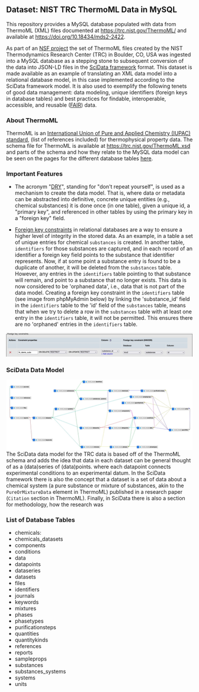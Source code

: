 ## Dataset: NIST TRC ThermoML Data in MySQL
This repository provides a MySQL database populated with data from ThermoML (XML) files 
documented at https://trc.nist.gov/ThermoML/ and available at https://doi.org/10.18434/mds2-2422.

As part of an [NSF project](https://www.nsf.gov/awardsearch/showAward?AWD_ID=1835643) the set 
of ThermoML files created by the NIST Thermodynamics Research Center (TRC) in Boulder, CO, USA 
was ingested into a MySQL database as a stepping stone to subsequent conversion of the data 
into JSON-LD files in the [SciData framework](https://stuchalk.github.io/scidata/) format. This 
dataset is made available as an example of translating an XML data model into a relational 
database model, in this case implemented according to the SciData framework model.  It is 
also used to exemplify the following tenets of good data management: data modeling, unique 
identifiers (foreign keys in database tables) and best practices for findable, interoperable, 
accessible, and reusable ([FAIR](https://www.go-fair.org/)) data.

### About ThermoML
ThermoML is an [International Union of Pure and Applied Chemistry (IUPAC) standard](https://iupac.org/what-we-do/digital-standards/thermoml/),
(list of references included) for thermophysical property data.  The schema file for ThermoML 
is available at https://trc.nist.gov/ThermoML.xsd and parts of the schema and how they relate
to the MySQL data model can be seen on the pages for the different database tables [here](mysql%20table%20descriptions).


### Important Features
* The acronym "[DRY](https://en.wikipedia.org/wiki/Don%27t_repeat_yourself)", standing for
  "don't repeat yourself", is used as a mechanism to create the data model. That is, where 
  data or metadata can be abstracted into definitive, concrete unique entities (e.g., 
  chemical substances) it is done once (in one table), given a unique id, a "primary key", 
  and referenced in other tables by using the primary key in a "foreign key" field.

* [Foreign key constraints](https://dev.mysql.com/doc/refman/5.7/en/create-table-foreign-keys.html) 
  in relational databases are a way to ensure a higher level of integrity in the stored data. 
  As an example, in a table a set of unique entries for chemical `substances` is created.
  In another table, `identifiers` for those substances are captured, and in each record of an 
  identifier a foreign key field points to the substance that identifier represents. Now, if 
  at some point a substance entry is found to be a duplicate of another, it will be deleted 
  from the `substances` table. However, any entries in the `identifiers` table pointing to that
  substance will remain, and point to a substance that no longer exists. This data is now 
  considered to be 'orphaned data', i.e., data that is not part of the data model. Creating a 
  foreign key constraint in the `identifiers` table (see image from phpMyAdmin below)
  by linking the 'substance_id' field in the `identifiers` table to the 'id' field of the 
  `substances` table, means that when we try to delete a row in the `substances` table with at
  least one entry in the `identifiers` table, it will not be permitted.  This ensures there 
  are no 'orphaned' entries in the `identifiers` table.

![foreign_key_example](images/mysql/mysql_fkeys.jpg)

### SciData Data Model
![mysql_schema.jpg](images%2Fmysql%2Fmysql_schema.jpg)
The SciData data model for the TRC data is based off of the ThermoML schema and adds the 
idea that data in each dataset can be general thought of as a (data)series of (data)points.
where each datapoint connects experimental conditions to an experimental datum. In the SciData
framework there is also the concept that a dataset is a set of data about a chemical 
system (a pure substance or mixture of substances, akin to the `PureOrMixtureData` 
element in ThermoML) published in a research paper (`Citation` section in ThermoML). 
Finally, in SciData there is also a section for methodology, how the research was 


### List of Database Tables

- chemicals: 
- chemicals_datasets 
- components 
- conditions 
- data 
- datapoints 
- dataseries 
- datasets 
- files 
- identifiers 
- journals 
- keywords 
- mixtures 
- phases 
- phasetypes 
- purificationsteps 
- quantities 
- quantitykinds 
- references 
- reports 
- sampleprops 
- substances 
- substances_systems 
- systems 
- units

[//]: # (### Discussion of ingestion script)

[//]: # (### Discussion of data validation scripts)

[//]: # (### Augmentation with additional metadata for compounds, systems, etc...)

[//]: # (### Representation of numeric values discussion &#40;from TRC data representation&#41;)

[//]: # (### Disclaimer)

[//]: # (### User Access)

[//]: # (The database contains one user account.  Username: admin, Password: password)
